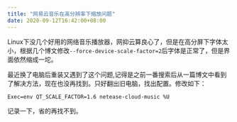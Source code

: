 ```yaml
---
title: "网易云音乐在高分辨率下缩放问题"
date: 2020-09-12T16:42:00+08:00
---
```


Linux下没几个好用的网络音乐播放器，网抑云算良心了，但是在高分屏下字体太小，根据几个博文修改`--force-device-scale-factor=2`后字体是正常了，但是界面依然缩成一坨。  

最近换了电脑后重装又遇到了这个问题,记得是之前一番搜索后从一篇博文中看到了解决方法，现在也没再找到。只好翻出旧电脑，找出配置。修改如下：

```
Exec=env QT_SCALE_FACTOR=1.6 netease-cloud-music %U
```
记录一下，省的再找不到。